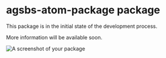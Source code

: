 # agsbs-atom-package package

This package is in the initial state of the development process.

More information will be available soon.


![A screenshot of your package](https://f.cloud.github.com/assets/69169/2290250/c35d867a-a017-11e3-86be-cd7c5bf3ff9b.gif)
